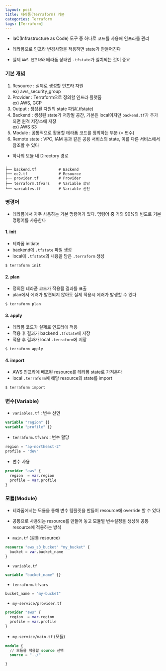 ```yaml
---
layout: post
title: 테라폼(Terraform) 기본
categories: Terraform
tags: [Terraform]
---
```

- IaC(Infrastructure as Code) 도구 중 하나로 코드를 사용해 인프라를 관리
- 테라폼으로 인프라 변경사항을 적용하면 state가 만들어진다

- 실제 `AWS 인프라`와 테라폼 상태인 `.tfstate`가 일치되는 것이 중요

### 기본 개념
1. Resource : 실제로 생성할 인프라 자원  
    ex) aws_security_group
2. Provider : Terraform으로 정의할 인프라 플랫폼  
    ex) AWS, GCP
3. Output : 생성된 자원의 state 파일(.tfstate)
4. Backend : 생성된 state가 저장될 공간, 기본은 local이지만 `backend.tf`가 추가되면 원격 저장소에 저장  
    ex) AWS S3
5. Module : 공통적으로 활용할 테라폼 코드를 정의하는 부분 (= 변수)
6. Remote state : VPC, IAM 등과 같은 공용 서비스의 state, 이를 다른 서비스에서 참조할 수 있다 

- 하나의 모듈 내 Directory 경로

```
.
├── backend.tf          # Backend
├── ec2.tf              # Resource
├── provider.tf         # Provider
├── terraform.tfvars    # Variable 할당
└── variables.tf        # Variable 선언
```


### 명령어
- 테라폼에서 자주 사용하는 기본 명령어가 있다. 명령어 중 거의 90%의 빈도로 기본 명령어를 사용한다

#### 1. init
- 테라폼 initiate
- backend에 `.tfstate` 파일 생성
- local에 `.tfstate`의 내용을 담은 `.terraform` 생성

```bash
$ terraform init
```

#### 2. plan
- 정의된 테라폼 코드가 적용될 결과를 표출
- plan에서 에러가 발견되지 않아도 실제 적용시 에러가 발생할 수 있다

```bash
$ terraform plan
```

#### 3. apply
- 테라폼 코드가 실제로 인프라에 적용
- 적용 후 결과가 backend `.tfstate`에 저장
- 적용 후 결과가 local `.terraform`에 저장

```bash
$ terraform apply
```

#### 4. import
- AWS 인프라에 배포된 resource를 테라폼 state로 가져온다
- local `.terraform`에 해당 resource의 state를 import

```bash
$ terraform import
```

### 변수(Variable)
- `variables.tf` : 변수 선언

```tf
variable "region" {}
variable "profile" {}
```

- `terraform.tfvars` : 변수 할당

```tf
region = "ap-northeast-2"
profile = "dev"
```

- 변수 사용

```tf
provider "aws" {
  region  = var.region
  profile = var.profile
}
```


### 모듈(Module)
- 테라폼에서는 모듈을 통해 변수 템플릿을 만들어 resource에 override 할 수 있다
- 공통으로 사용되는 resource를 만들어 놓고 모듈별 변수설정을 생성해 공통 resource에 적용하는 방식

- `main.tf` (공통 resource)
```tf
resource "aws_s3_bucket" "my_bucket" {
  bucket = var.bucket_name
}
```

- `variable.tf`
```tf
variable "bucket_name" {}
```

- `terraform.tfvars`
```tf
bucket_name = "my-bucket"
```

- `my-service/provider.tf`
```tf
provider "aws" {
  region  = var.region
  profile = var.profile
}
```

- `my-service/main.tf` (모듈)
```tf
module {
  // 모듈을 적용할 source 선택
  source = "../"       

}
```